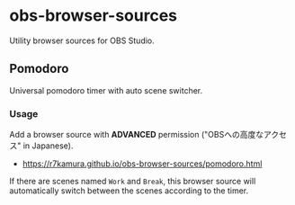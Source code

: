 # obs-browser-sources

Utility browser sources for OBS Studio.

## Pomodoro

Universal pomodoro timer with auto scene switcher.

### Usage

Add a browser source with **ADVANCED** permission ("OBSへの高度なアクセス" in Japanese).

- https://r7kamura.github.io/obs-browser-sources/pomodoro.html

If there are scenes named `Work` and `Break`, this browser source will automatically switch between the scenes according to the timer.
